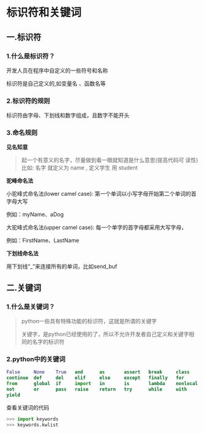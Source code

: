 # 标识符和关键词

## 一.标识符

### 1.什么是标识符？

开发人员在程序中自定义的一些符号和名称

标识符是自己定义的,如变量名 、函数名等

### 2.标识符的规则

标识符由字母、下划线和数字组成，且数字不能开头

### 3.命名规则

**见名知意**

> 起一个有意义的名字，尽量做到看一眼就知道是什么意思(提高代码可 读性) 比如: 名字 就定义为 name , 定义学生 用 student

**驼峰命名法** 

小驼峰式命名法(lower camel case): 第一个单词以小写字母开始第二个单词的首字母大写

例如：myName、aDog

大驼峰式命名法(upper camel case): 每一个单字的首字母都采用大写字母，

例如：FirstName、LastName

**下划线命名法**

用下划线“_”来连接所有的单词，比如send_buf

## 二.关键词

### 1.什么是关键词？

> python一些具有特殊功能的标识符，这就是所谓的关键字
>
> 关键字，是python已经使用的了，所以不允许开发者自己定义和关键字相同的名字的标识符

### 2.python中的关键词

```python
False     None    True   and      as       assert   break     class  
continue  def     del    elif     else     except   finally   for
from      global  if     import   in       is       lambda    nonlocal
not       or      pass   raise    return   try      while     with  
yield
```

查看关键词的代码

```python
>>> import keywords
>>> keywords.kwlist
```

